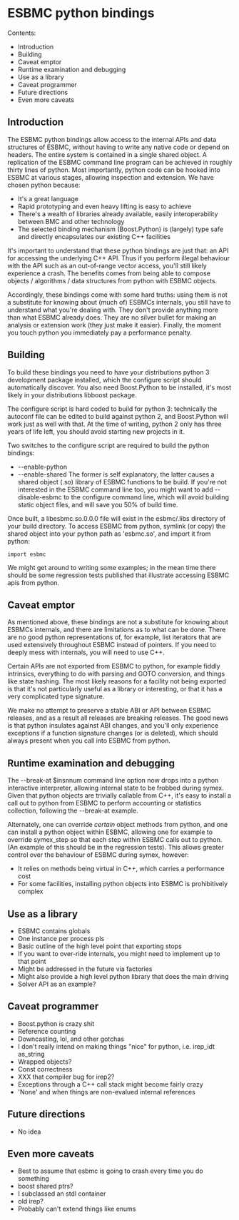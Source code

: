 # ESBMC python bindings

Contents:
 * Introduction
 * Building
 * Caveat emptor
 * Runtime examination and debugging
 * Use as a library
 * Caveat programmer
 * Future directions
 * Even more caveats

## Introduction

The ESBMC python bindings allow access to the internal APIs and data structures
of ESBMC, without having to write any native code or depend on headers. The
entire system is contained in a single shared object. A replication of the ESBMC
command line program can be achieved in roughly thirty lines of python. Most
importantly, python code can be hooked into ESBMC at various stages, allowing 
inspection and extension. We have chosen python because:
 * It's a great language
 * Rapid prototyping and even heavy lifting is easy to achieve
 * There's a wealth of libraries already available, easily interoperability
   between BMC and other technology
 * The selected binding mechanism (Boost.Python) is (largely) type safe and
   directly encapsulates our existing C++ facilities

It's important to understand that these python bindings are just that: an API
for accessing the underlying C++ API. Thus if you perform illegal behaviour
with the API such as an out-of-range vector access, you'll still likely
experience a crash. The benefits comes from being able to compose objects /
algorithms / data structures from python with ESBMC objects.

Accordingly, these bindings come with some hard truths: using them is not a
substitute for knowing about (much of) ESBMCs internals, you still have to
understand what you're dealing with. They don't provide anything more than
what ESBMC already does. They are no silver bullet for making an analysis or
extension work (they just make it easier). Finally, the moment you touch python
you immediately pay a performance penalty.

## Building

To build these bindings you need to have your distributions python 3 development
package installed, which the configure script should automatically discover. You
also need Boost.Python to be installed, it's most likely in your distributions
libboost package.

The configure script is hard coded to build for python 3: technically the
autoconf file can be edited to build against python 2, and Boost.Python will
work just as well with that. At the time of writing, python 2 only has three
years of life left, you should avoid starting new projects in it.

Two switches to the configure script are required to build the python bindings:
 * --enable-python
 * --enable-shared
The former is self explanatory, the latter causes a shared object (.so) library
of ESBMC functions to be build. If you're not interested in the ESBMC command
line too, you might want to add --disable-esbmc to the configure command line,
which will avoid building static object files, and will save you 50% of build
time.

Once built, a libesbmc.so.0.0.0 file will exist in the esbmc/.libs directory of
your build directory. To access ESBMC from python, symlink (or copy) the shared
object into your python path as 'esbmc.so', and import it from python:

    import esbmc

We might get around to writing some examples; in the mean time there should be
some regression tests published that illustrate accessing ESBMC apis from
python.

## Caveat emptor

As mentioned above, these bindings are not a substitute for knowing about ESBMCs
internals, and there are limitations as to what can be done. There are no good
python representations of, for example, list iterators that are used extensively
throughout ESBMC instead of pointers. If you need to deeply mess with internals,
you will need to use C++.

Certain APIs are not exported from ESBMC to python, for example fiddly
intrinsics, everything to do with parsing and GOTO conversion, and things like
state hashing. The most likely reasons for a facility not being exported is that
it's not particularly useful as a library or interesting, or that it has a very
complicated type signature.

We make no attempt to preserve a stable ABI or API between ESBMC releases, and
as a result all releases are breaking releases. The good news is that python
insulates against ABI changes, and you'll only experience exceptions if a
function signature changes (or is deleted), which should always present when you
call into ESBMC from python.

## Runtime examination and debugging

The --break-at $insnnum command line option now drops into a python interactive
interpreter, allowing internal state to be frobbed during symex. Given that
python objects are trivially callable from C++, it's easy to install a call out
to python from ESBMC to perform accounting or statistics collection, following
the --break-at example.

Alternately, one can override *certain* object methods from python, and one can
install a python object within ESBMC, allowing one for example to override
symex\_step so that each step within ESBMC calls out to python. (An example of
this should be in the regression tests). This allows greater control over the
behaviour of ESBMC during symex, however:
 * It relies on methods being virtual in C++, which carries a performance cost
 * For some facilities, installing python objects into ESBMC is prohibitively
   complex

## Use as a library

 * ESBMC contains globals
 * One instance per process pls
 * Basic outline of the high level point that exporting stops
 * If you want to over-ride internals, you might need to implement up to that
   point
 * Might be addressed in the future via factories
 * Might also provide a high level python library that does the main driving
 * Solver API as an example?

## Caveat programmer

 * Boost.python is crazy shit
 * Reference counting
 * Downcasting, lol, and other gotchas
 * I don't really intend on making things "nice" for python, i.e. irep\_idt 
   as\_string
 * Wrapped objects?
 * Const correctness
 * XXX that compiler bug for irep2?
 * Exceptions through a C++ call stack might become fairly crazy
 * 'None' and when things are non-evalued internal references

## Future directions

 * No idea

## Even more caveats

 * Best to assume that esbmc is going to crash every time you do something
 * boost shared ptrs?
 * I subclassed an stdl container
 * old irep?
 * Probably can't extend things like enums
